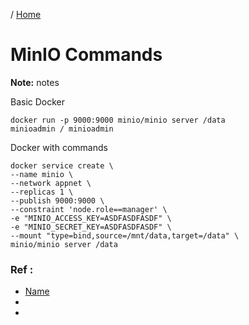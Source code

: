/ [Home](index.md)

# MinIO Commands

**Note:** notes



Basic Docker
```
docker run -p 9000:9000 minio/minio server /data
minioadmin / minioadmin
```

Docker with commands
```
docker service create \
--name minio \
--network appnet \
--replicas 1 \
--publish 9000:9000 \
--constraint 'node.role==manager' \
-e "MINIO_ACCESS_KEY=ASDFASDFASDF" \
-e "MINIO_SECRET_KEY=ASDFASDFASDF" \
--mount "type=bind,source=/mnt/data,target=/data" \
minio/minio server /data
```



### Ref :

  * [Name](file)
  * []()
  * []()
